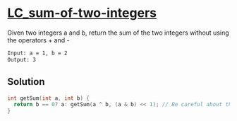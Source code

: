 # [LC_sum-of-two-integers](https://leetcode.com/problems/sum-of-two-integers)

Given two integers a and b, return the sum of the two integers without using the operators + and -

```txt
Input: a = 1, b = 2
Output: 3
```

## Solution

```cpp
int getSum(int a, int b) {
  return b == 0? a: getSum(a ^ b, (a & b) << 1); // Be careful about the terminating condition;
}
```
